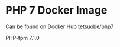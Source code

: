 # PHP 7 Docker Image

Can be found on Docker Hub [tetsuobe/php7](https://hub.docker.com/r/tetsuobe/php7/)

PHP-fpm 7.1.0